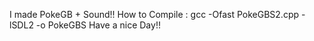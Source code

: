 I made PokeGB + Sound!!
How to Compile : gcc -Ofast PokeGBS2.cpp -lSDL2 -o PokeGBS
Have a nice Day!!
